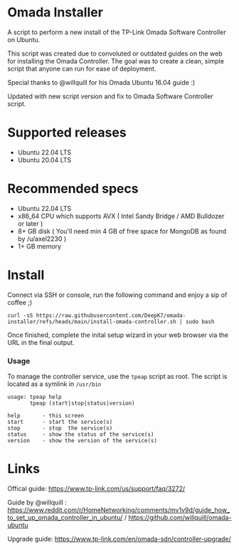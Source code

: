 # Omada Installer
A script to perform a new install of the TP-Link Omada Software Controller on Ubuntu.

This script was created due to convoluted or outdated guides on the web for installing the Omada Controller. The goal was to create a clean, simple script that anyone can run for ease of deployment.

Special thanks to @willquill for his Omada Ubuntu 16.04 guide :)

Updated with new script version and fix to Omada Software Controller script.

# Supported releases
- Ubuntu 22.04 LTS
- Ubuntu 20.04 LTS

# Recommended specs
- Ubuntu 22.04 LTS
- x86_64 CPU which supports AVX ( Intel Sandy Bridge / AMD Bulldozer or later )
- 8+ GB disk ( You'll need min 4 GB of free space for MongoDB as found by /u/axel2230 )
- 1+ GB memory

# Install
Connect via SSH or console, run the following command and enjoy a sip of coffee ;)

```
curl -sS https://raw.githubusercontent.com/DeepK7/omada-installer/refs/heads/main/install-omada-controller.sh | sudo bash
```

Once finished, complete the inital setup wizard in your web browser via the URL in the final output.

### Usage
To manage the controller service, use the `tpeap` script as root.
The script is located as a symlink in `/usr/bin`

```
usage: tpeap help
       tpeap (start|stop|status|version)

help       - this screen
start      - start the service(s)
stop       - stop  the service(s)
status     - show the status of the service(s)
version    - show the version of the service(s)
```

# Links
Offical guide: https://www.tp-link.com/us/support/faq/3272/

Guide by @willquill : https://www.reddit.com/r/HomeNetworking/comments/mv1v9d/guide_how_to_set_up_omada_controller_in_ubuntu/ / https://github.com/willquill/omada-ubuntu

Upgrade guide: https://www.tp-link.com/en/omada-sdn/controller-upgrade/
